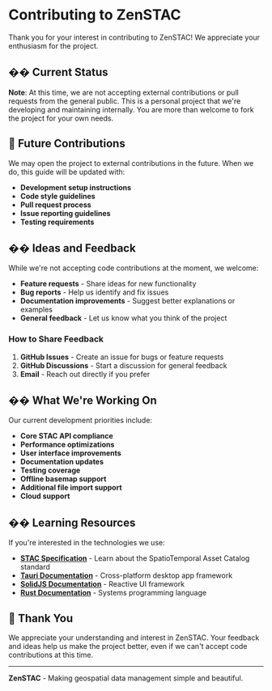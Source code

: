 # Contributing to ZenSTAC

Thank you for your interest in contributing to ZenSTAC! We appreciate your enthusiasm for the project.

## �� Current Status

**Note**: At this time, we are not accepting external contributions or pull requests from the general public. This is a personal project that we're developing and maintaining internally. You are more than welcome to fork the project for your own needs.

## 🤝 Future Contributions

We may open the project to external contributions in the future. When we do, this guide will be updated with:

- **Development setup instructions**
- **Code style guidelines**
- **Pull request process**
- **Issue reporting guidelines**
- **Testing requirements**

## �� Ideas and Feedback

While we're not accepting code contributions at the moment, we welcome:

- **Feature requests** - Share ideas for new functionality
- **Bug reports** - Help us identify and fix issues
- **Documentation improvements** - Suggest better explanations or examples
- **General feedback** - Let us know what you think of the project

### How to Share Feedback

1. **GitHub Issues** - Create an issue for bugs or feature requests
2. **GitHub Discussions** - Start a discussion for general feedback
3. **Email** - Reach out directly if you prefer

## �� What We're Working On

Our current development priorities include:

- **Core STAC API compliance**
- **Performance optimizations**
- **User interface improvements**
- **Documentation updates**
- **Testing coverage**
- **Offline basemap support**
- **Additional file import support**
- **Cloud support**

## �� Learning Resources

If you're interested in the technologies we use:

- **[STAC Specification](https://stacspec.org/)** - Learn about the SpatioTemporal Asset Catalog standard
- **[Tauri Documentation](https://tauri.app/docs)** - Cross-platform desktop app framework
- **[SolidJS Documentation](https://www.solidjs.com/guides)** - Reactive UI framework
- **[Rust Documentation](https://doc.rust-lang.org/)** - Systems programming language

## 🙏 Thank You

We appreciate your understanding and interest in ZenSTAC. Your feedback and ideas help us make the project better, even if we can't accept code contributions at this time.

---

**ZenSTAC** - Making geospatial data management simple and beautiful.